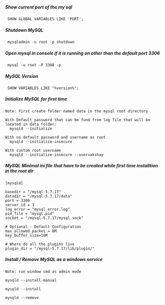##### Show current port of the my sql

```  SHOW GLOBAL VARIABLES LIKE 'PORT';  ```


##### Shutdown MySQL 

```  mysqladmin -u root -p shutdown  ```


##### Open mysql in console if it is running on other than the default port 3306

```  mysql -u root -P 3308 -p  ```


##### MySQL Version

```  SHOW VARIABLES LIKE "%version%";  ```


##### Initialize MySQL for first time

```
Note: First create folder named data in the mysql root directory

With Default password that can be fund from log file that will be located in data folder:
  mysqld --initialize

With no default password and username as root
  mysqld --initialize-insecure
  
With custom root username
  mysqld --initialize-insecure --user=akshay
```


##### MySQL Minimal ini file that have to be created while first time installtion in the root dir

```
[mysqld]

basedir = "/mysql-5.7.17"
datadir = "/mysql-5.7.17/data"
port = 3306
server_id = 1
log_error = "mysql_error.log"
pid_file = "mysql.pid"
socket = "/mysql-5.7.17/mysql.sock"

# Optional - Default Configuration
max_allowed_packet = 8M
key_buffer_size=16M

# Where do all the plugins live
plugin_dir = "/mysql-5.7.17/lib/plugin/"

```


##### Install / Remove MySQL as a windows service

```
Note: run window cmd as admin mode

mysqld --install-manual

mysqld --install

mysqld --remove
```
